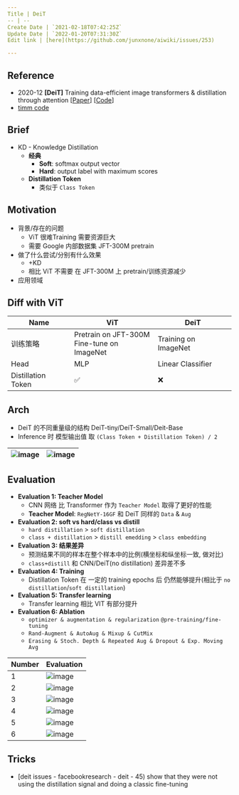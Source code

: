 ```yaml
---
Title | DeiT
-- | --
Create Date | `2021-02-18T07:42:25Z`
Update Date | `2022-01-20T07:31:30Z`
Edit link | [here](https://github.com/junxnone/aiwiki/issues/253)

---
```

## Reference
- 2020-12 **[DeiT]** Training data-efficient image transformers & distillation through attention [[Paper](https://arxiv.org/abs/2012.12877)] [[Code](https://github.com/facebookresearch/deit)]
- [timm code](https://github.com/rwightman/pytorch-image-models/blob/e8a64fb88108b592da192e98054095b1ee25e96e/timm/models/vision_transformer.py#L242)

## Brief
- KD - Knowledge Distillation
  - **经典**
    - **Soft**: softmax output vector
    - **Hard**: output label with maximum scores
  - **Distillation Token**
    - 类似于 `Class Token`

## Motivation
- 背景/存在的问题
  - ViT 很难Training  需要资源巨大
  - 需要 Google 内部数据集 JFT-300M pretrain
- 做了什么尝试/分别有什么效果
  - +KD
  - 相比 ViT 不需要 在 JFT-300M 上 pretrain/训练资源减少
- 应用领域

## Diff with ViT

Name | ViT | DeiT
-- | -- | --
训练策略 | Pretrain on JFT-300M<br> Fine-tune on ImageNet | Training on ImageNet
Head | MLP | Linear Classifier
Distillation Token | ✅ | :x:

## Arch
- DeiT 的不同重量级的结构 DeiT-tiny/DeiT-Small/Deit-Base
- Inference 时 模型输出值 取 `(Class Token + Distillation Token) / 2 `

![image](https://user-images.githubusercontent.com/2216970/114993508-78149b00-9ece-11eb-877e-13d4cb57062a.png) | ![image](https://user-images.githubusercontent.com/2216970/115177982-e2158600-a102-11eb-8628-4448d9460a71.png)
-- | --

## Evaluation
- **Evaluation 1: Teacher Model**
  - CNN 网络 比 Transformer 作为 `Teacher Model` 取得了更好的性能
  - **Teacher Model**:  `RegNetY-16GF` 和 DeiT 同样的 `Data` & `Aug` 
- **Evaluation 2: soft vs hard/class vs distill**
  - `hard distillation` > `soft distillation` 
  - `class + distillation` > `distill emedding` > `class embedding`
- **Evaluation 3: 结果差异**
  - 预测结果不同的样本在整个样本中的比例(横坐标和纵坐标一致, 做对比)
  - `class+distill` 和 CNN/DeiT(no distillation) 差异差不多
- **Evaluation 4: Training**
  - Distillation Token 在 一定的 training epochs 后 仍然能够提升(相比于 `no distillation`/`soft distillation`)
- **Evaluation 5: Transfer learning**
  - Transfer learning 相比 VIT 有部分提升
- **Evaluation 6: Ablation**
  - `optimizer & augmentation & regularization` `@pre-training/fine-tuning`  
  - `Rand-Augment & AutoAug & Mixup & CutMix`
  - `Erasing & Stoch. Depth & Repeated Aug & Dropout & Exp. Moving Avg`

Number | Evaluation
-- | --
1 | ![image](https://user-images.githubusercontent.com/2216970/114998409-83b69080-9ed3-11eb-856e-4309e44fc5be.png)
2 | ![image](https://user-images.githubusercontent.com/2216970/115174196-6237ed80-a0fb-11eb-984e-d600b5f22090.png)
3 | ![image](https://user-images.githubusercontent.com/2216970/115177266-6ebf4480-a101-11eb-98fe-e5b4ad1f35ec.png)
4 | ![image](https://user-images.githubusercontent.com/2216970/115178342-a929e100-a103-11eb-8fe3-6c003aa6e54a.png)
5 | ![image](https://user-images.githubusercontent.com/2216970/115178510-02921000-a104-11eb-85d3-a60135979a47.png)
6 | ![image](https://user-images.githubusercontent.com/2216970/115185008-93231d00-a111-11eb-881a-2ccad351e6b2.png)

## Tricks
- [deit issues - facebookresearch - deit - 45) show that they were not using the distillation signal and doing a classic fine-tuning
